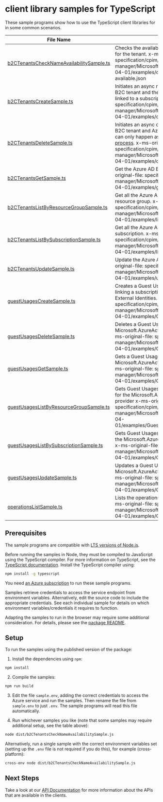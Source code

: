 # client library samples for TypeScript

These sample programs show how to use the TypeScript client libraries for in some common scenarios.

| **File Name**                                                                     | **Description**                                                                                                                                                                                                                                                                                                                                 |
| --------------------------------------------------------------------------------- | ----------------------------------------------------------------------------------------------------------------------------------------------------------------------------------------------------------------------------------------------------------------------------------------------------------------------------------------------- |
| [b2CTenantsCheckNameAvailabilitySample.ts][b2ctenantschecknameavailabilitysample] | Checks the availability and validity of a domain name for the tenant. x-ms-original-file: specification/cpim/resource-manager/Microsoft.AzureActiveDirectory/stable/2021-04-01/examples/checkNameAvailability-available.json                                                                                                                    |
| [b2CTenantsCreateSample.ts][b2ctenantscreatesample]                               | Initiates an async request to create both the Azure AD B2C tenant and the corresponding Azure resource linked to a subscription. x-ms-original-file: specification/cpim/resource-manager/Microsoft.AzureActiveDirectory/stable/2021-04-01/examples/createTenant.json                                                                            |
| [b2CTenantsDeleteSample.ts][b2ctenantsdeletesample]                               | Initiates an async operation to delete the Azure AD B2C tenant and Azure resource. The resource deletion can only happen as the last step in [the tenant deletion process](https://aka.ms/deleteB2Ctenant). x-ms-original-file: specification/cpim/resource-manager/Microsoft.AzureActiveDirectory/stable/2021-04-01/examples/deleteTenant.json |
| [b2CTenantsGetSample.ts][b2ctenantsgetsample]                                     | Get the Azure AD B2C tenant resource. x-ms-original-file: specification/cpim/resource-manager/Microsoft.AzureActiveDirectory/stable/2021-04-01/examples/getTenant.json                                                                                                                                                                          |
| [b2CTenantsListByResourceGroupSample.ts][b2ctenantslistbyresourcegroupsample]     | Get all the Azure AD B2C tenant resources in a resource group. x-ms-original-file: specification/cpim/resource-manager/Microsoft.AzureActiveDirectory/stable/2021-04-01/examples/listTenantsByResourceGroup.json                                                                                                                                |
| [b2CTenantsListBySubscriptionSample.ts][b2ctenantslistbysubscriptionsample]       | Get all the Azure AD B2C tenant resources in a subscription. x-ms-original-file: specification/cpim/resource-manager/Microsoft.AzureActiveDirectory/stable/2021-04-01/examples/listTenantsBySubscription.json                                                                                                                                   |
| [b2CTenantsUpdateSample.ts][b2ctenantsupdatesample]                               | Update the Azure AD B2C tenant resource. x-ms-original-file: specification/cpim/resource-manager/Microsoft.AzureActiveDirectory/stable/2021-04-01/examples/updateTenant.json                                                                                                                                                                    |
| [guestUsagesCreateSample.ts][guestusagescreatesample]                             | Creates a Guest Usages resource, which is used to linking a subscription to an instance of Azure AD External Identities. [Learn more](https://aka.ms/extidbilling). x-ms-original-file: specification/cpim/resource-manager/Microsoft.AzureActiveDirectory/stable/2021-04-01/examples/GuestUsagesCreate.json                                    |
| [guestUsagesDeleteSample.ts][guestusagesdeletesample]                             | Deletes a Guest Usages resource for the Microsoft.AzureActiveDirectory resource provider x-ms-original-file: specification/cpim/resource-manager/Microsoft.AzureActiveDirectory/stable/2021-04-01/examples/GuestUsagesDelete.json                                                                                                               |
| [guestUsagesGetSample.ts][guestusagesgetsample]                                   | Gets a Guest Usages resource for the Microsoft.AzureActiveDirectory resource provider x-ms-original-file: specification/cpim/resource-manager/Microsoft.AzureActiveDirectory/stable/2021-04-01/examples/GuestUsagesGet.json                                                                                                                     |
| [guestUsagesListByResourceGroupSample.ts][guestusageslistbyresourcegroupsample]   | Gets Guest Usages resources under a resource group for the Microsoft.AzureActiveDirectory resource provider x-ms-original-file: specification/cpim/resource-manager/Microsoft.AzureActiveDirectory/stable/2021-04-01/examples/GuestUsagesResourceGroupGet.json                                                                                  |
| [guestUsagesListBySubscriptionSample.ts][guestusageslistbysubscriptionsample]     | Gets Guest Usages resources under a subscription for the Microsoft.AzureActiveDirectory resource provider x-ms-original-file: specification/cpim/resource-manager/Microsoft.AzureActiveDirectory/stable/2021-04-01/examples/GuestUsagesSubscriptionGet.json                                                                                     |
| [guestUsagesUpdateSample.ts][guestusagesupdatesample]                             | Updates a Guest Usages resource for the Microsoft.AzureActiveDirectory resource provider x-ms-original-file: specification/cpim/resource-manager/Microsoft.AzureActiveDirectory/stable/2021-04-01/examples/GuestUsagesUpdate.json                                                                                                               |
| [operationsListSample.ts][operationslistsample]                                   | Lists the operations available from this provider. x-ms-original-file: specification/cpim/resource-manager/Microsoft.AzureActiveDirectory/stable/2021-04-01/examples/OperationsList.json                                                                                                                                                        |

## Prerequisites

The sample programs are compatible with [LTS versions of Node.js](https://github.com/nodejs/release#release-schedule).

Before running the samples in Node, they must be compiled to JavaScript using the TypeScript compiler. For more information on TypeScript, see the [TypeScript documentation][typescript]. Install the TypeScript compiler using:

```bash
npm install -g typescript
```

You need [an Azure subscription][freesub] to run these sample programs.

Samples retrieve credentials to access the service endpoint from environment variables. Alternatively, edit the source code to include the appropriate credentials. See each individual sample for details on which environment variables/credentials it requires to function.

Adapting the samples to run in the browser may require some additional consideration. For details, please see the [package README][package].

## Setup

To run the samples using the published version of the package:

1. Install the dependencies using `npm`:

```bash
npm install
```

2. Compile the samples:

```bash
npm run build
```

3. Edit the file `sample.env`, adding the correct credentials to access the Azure service and run the samples. Then rename the file from `sample.env` to just `.env`. The sample programs will read this file automatically.

4. Run whichever samples you like (note that some samples may require additional setup, see the table above):

```bash
node dist/b2CTenantsCheckNameAvailabilitySample.js
```

Alternatively, run a single sample with the correct environment variables set (setting up the `.env` file is not required if you do this), for example (cross-platform):

```bash
cross-env node dist/b2CTenantsCheckNameAvailabilitySample.js
```

## Next Steps

Take a look at our [API Documentation][apiref] for more information about the APIs that are available in the clients.

[b2ctenantschecknameavailabilitysample]: https://github.com/Azure/azure-sdk-for-js/blob/main/sdk/azureadexternalidentities/arm-azureadexternalidentities/samples/v1/typescript/src/b2CTenantsCheckNameAvailabilitySample.ts
[b2ctenantscreatesample]: https://github.com/Azure/azure-sdk-for-js/blob/main/sdk/azureadexternalidentities/arm-azureadexternalidentities/samples/v1/typescript/src/b2CTenantsCreateSample.ts
[b2ctenantsdeletesample]: https://github.com/Azure/azure-sdk-for-js/blob/main/sdk/azureadexternalidentities/arm-azureadexternalidentities/samples/v1/typescript/src/b2CTenantsDeleteSample.ts
[b2ctenantsgetsample]: https://github.com/Azure/azure-sdk-for-js/blob/main/sdk/azureadexternalidentities/arm-azureadexternalidentities/samples/v1/typescript/src/b2CTenantsGetSample.ts
[b2ctenantslistbyresourcegroupsample]: https://github.com/Azure/azure-sdk-for-js/blob/main/sdk/azureadexternalidentities/arm-azureadexternalidentities/samples/v1/typescript/src/b2CTenantsListByResourceGroupSample.ts
[b2ctenantslistbysubscriptionsample]: https://github.com/Azure/azure-sdk-for-js/blob/main/sdk/azureadexternalidentities/arm-azureadexternalidentities/samples/v1/typescript/src/b2CTenantsListBySubscriptionSample.ts
[b2ctenantsupdatesample]: https://github.com/Azure/azure-sdk-for-js/blob/main/sdk/azureadexternalidentities/arm-azureadexternalidentities/samples/v1/typescript/src/b2CTenantsUpdateSample.ts
[guestusagescreatesample]: https://github.com/Azure/azure-sdk-for-js/blob/main/sdk/azureadexternalidentities/arm-azureadexternalidentities/samples/v1/typescript/src/guestUsagesCreateSample.ts
[guestusagesdeletesample]: https://github.com/Azure/azure-sdk-for-js/blob/main/sdk/azureadexternalidentities/arm-azureadexternalidentities/samples/v1/typescript/src/guestUsagesDeleteSample.ts
[guestusagesgetsample]: https://github.com/Azure/azure-sdk-for-js/blob/main/sdk/azureadexternalidentities/arm-azureadexternalidentities/samples/v1/typescript/src/guestUsagesGetSample.ts
[guestusageslistbyresourcegroupsample]: https://github.com/Azure/azure-sdk-for-js/blob/main/sdk/azureadexternalidentities/arm-azureadexternalidentities/samples/v1/typescript/src/guestUsagesListByResourceGroupSample.ts
[guestusageslistbysubscriptionsample]: https://github.com/Azure/azure-sdk-for-js/blob/main/sdk/azureadexternalidentities/arm-azureadexternalidentities/samples/v1/typescript/src/guestUsagesListBySubscriptionSample.ts
[guestusagesupdatesample]: https://github.com/Azure/azure-sdk-for-js/blob/main/sdk/azureadexternalidentities/arm-azureadexternalidentities/samples/v1/typescript/src/guestUsagesUpdateSample.ts
[operationslistsample]: https://github.com/Azure/azure-sdk-for-js/blob/main/sdk/azureadexternalidentities/arm-azureadexternalidentities/samples/v1/typescript/src/operationsListSample.ts
[apiref]: https://learn.microsoft.com/javascript/api/@azure/arm-azureadexternalidentities?view=azure-node-preview
[freesub]: https://azure.microsoft.com/free/
[package]: https://github.com/Azure/azure-sdk-for-js/tree/main/sdk/azureadexternalidentities/arm-azureadexternalidentities/README.md
[typescript]: https://www.typescriptlang.org/docs/home.html
